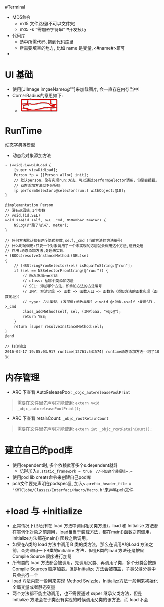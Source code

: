 #Terminal
* MD5命令
    * md5 文件路径(不可以文件夹)
    * md5 -s "需加密字符串"
#开发技巧
* 代码库
    * 选中所需代码, 拖到代码库里
    * 所需要填空的地方, 比如 name 是变量, <#name#>即可
* 
# UI 基础

* 使用[UIImage imgaeName:@""]来加载图片, 会一直存在内存当中!
* CornerRadius的意思如下:
    * ![picName](ImageSet/1.png)




# RunTime
动态字典转模型

* 动态给对象添加方法

```
- (void)viewDidLoad {
    [super viewDidLoad];   
    Person *p = [[Person alloc] init];
    // 默认person，没有实现run:方法，可以通过performSelector调用，但是会报错。
    // 动态添加方法就不会报错
    [p performSelector:@selector(run:) withObject:@10];
}

@implementation Person
// 没有返回值,1个参数
// void,(id,SEL)
void aaa(id self, SEL _cmd, NSNumber *meter) {
    NSLog(@"跑了%@米", meter);
}

// 任何方法默认都有两个隐式参数,self,_cmd（当前方法的方法编号）
// 什么时候调用:只要一个对象调用了一个未实现的方法就会调用这个方法,进行处理
// 作用:动态添加方法,处理未实现
+ (BOOL)resolveInstanceMethod:(SEL)sel
{
    // [NSStringFromSelector(sel) isEqualToString:@"run"];
    if (sel == NSSelectorFromString(@"run:")) {
        // 动态添加run方法
        // class: 给哪个类添加方法
        // SEL: 添加哪个方法，即添加方法的方法编号
        // IMP: 方法实现 => 函数 => 函数入口 => 函数名（添加方法的函数实现（函数地址））
        // type: 方法类型，(返回值+参数类型) v:void @:对象->self :表示SEL->_cmd
        class_addMethod(self, sel, (IMP)aaa, "v@:@");
        return YES;
    }
    return [super resolveInstanceMethod:sel];
}
@end

// 打印输出
2016-02-17 19:05:03.917 runtime[12761:543574] runtime动态添加方法--跑了10米
```

# 内存管理
* ARC 下查看 AutoReleasePool:
` _objc_autoreleasePoolPrint `

> 需要在文件里先声明才能使用: 
> `extern void _objc_autoreleasePoolPrint();`
> 



* ARC 下查看 retainCount: 
`_objc_rootRetainCount`

> 需要在文件里先声明才能使用: 
> `extern int _objc_rootRetainCount();`


# 建立自己的pod库
* 使用dependent时, 多个依赖就写多个s.dependent就好
    * 记得加入`s.static_framework = true  //不加这个就报错=.=`
* 使用pod lib create命令来创建自己pod库
* pch文件要先声明在podspec里, 加入`s.prefix_header_file = 'KMTGlobe/Classes/Interface/Macro/Macro.h'`来声明pch文件



# +load 与 +initialize
* 正常情况下(即没有在 load 方法中调用相关类方法)，load 和 Initialize 方法都在实例化对象之前调用，load相当于装载方法，都在main()函数之前调用，Initialize方法都在main() 函数之后调用。
* 如果在A类的 load 方法中调用 B 类的类方法，那么在调用A的Load 方法之前，会先调用一下B类的initialize 方法，但是B类的load 方法还是按照 Compile Source 顺序进行加载
* 所有类的 load 方法都会被调用，先调用父类、再调用子类，多个分类会按照Compile Sources 顺序加载。但是Initialize 方法会被覆盖，子类父类分类中只会执行一个
* load 方法内部一般用来实现 Method Swizzle，Initialize方法一般用来初始化全局变量或者静态变量
* 两个方法都不能主动调用，也不需要通过 super 继承父类方法，但是 Initialize 方法会在子类没有实现的时候调用父类的该方法，而 load 不会